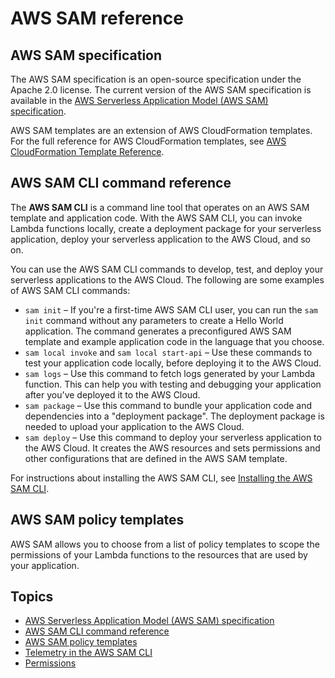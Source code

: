 # AWS SAM reference<a name="serverless-sam-reference"></a>

## AWS SAM specification<a name="serverless-sam-spec"></a>

The AWS SAM specification is an open\-source specification under the Apache 2\.0 license\. The current version of the AWS SAM specification is available in the [AWS Serverless Application Model \(AWS SAM\) specification](sam-specification.md)\.

AWS SAM templates are an extension of AWS CloudFormation templates\. For the full reference for AWS CloudFormation templates, see [AWS CloudFormation Template Reference](https://docs.aws.amazon.com/AWSCloudFormation/latest/UserGuide/template-reference.html)\.

## AWS SAM CLI command reference<a name="serverless-sam-cli"></a>

The **AWS SAM CLI** is a command line tool that operates on an AWS SAM template and application code\. With the AWS SAM CLI, you can invoke Lambda functions locally, create a deployment package for your serverless application, deploy your serverless application to the AWS Cloud, and so on\.

You can use the AWS SAM CLI commands to develop, test, and deploy your serverless applications to the AWS Cloud\. The following are some examples of AWS SAM CLI commands:
+ `sam init` – If you're a first\-time AWS SAM CLI user, you can run the `sam init` command without any parameters to create a Hello World application\. The command generates a preconfigured AWS SAM template and example application code in the language that you choose\. 
+ `sam local invoke` and `sam local start-api` – Use these commands to test your application code locally, before deploying it to the AWS Cloud\. 
+ `sam logs` – Use this command to fetch logs generated by your Lambda function\. This can help you with testing and debugging your application after you've deployed it to the AWS Cloud\.
+ `sam package` – Use this command to bundle your application code and dependencies into a "deployment package"\. The deployment package is needed to upload your application to the AWS Cloud\.
+ `sam deploy` – Use this command to deploy your serverless application to the AWS Cloud\. It creates the AWS resources and sets permissions and other configurations that are defined in the AWS SAM template\.

For instructions about installing the AWS SAM CLI, see [Installing the AWS SAM CLI](serverless-sam-cli-install.md)\.

## AWS SAM policy templates<a name="serverless-policy-temps"></a>

AWS SAM allows you to choose from a list of policy templates to scope the permissions of your Lambda functions to the resources that are used by your application\.

## Topics<a name="reference-sam-topics"></a>
+ [AWS Serverless Application Model \(AWS SAM\) specification](sam-specification.md)
+ [AWS SAM CLI command reference](serverless-sam-cli-command-reference.md)
+ [AWS SAM policy templates](serverless-policy-templates.md)
+ [Telemetry in the AWS SAM CLI](serverless-sam-telemetry.md)
+ [Permissions](sam-permissions.md)